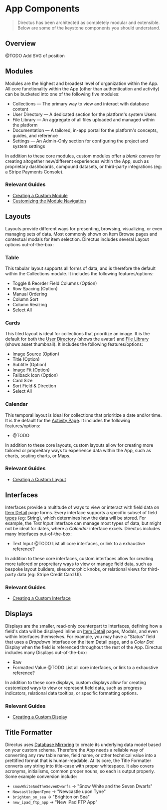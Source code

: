 # App Components

> Directus has been architected as completely modular and extensible. Below are some of the keystone components you should understand.

## Overview

@TODO Add SVG of position

## Modules

Modules are the highest and broadest level of organization within the App. All core functionality within the App (other than authentication and activity) can be bucketed into one of the following five modules:

* Collections — The primary way to view and interact with database content
* User Directory — A dedicated section for the platform's system Users
* File Library — An aggregate of all files uploaded and managed within the platform
* Documentation — A tailored, in-app portal for the platform's concepts, guides, and reference
* Settings — An Admin-Only section for configuring the project and system settings

In addition to these core modules, custom modules offer a _blank canvas_ for creating altogether new/different experiences within the App, such as proprietary dashboards, compound datasets, or third-party integrations (eg: a Stripe Payments Console).

### Relevant Guides

* [Creating a Custom Module](#)
* [Customizing the Module Navigation](#)

## Layouts

Layouts provide different ways for presenting, browsing, visualizing, or even managing sets of data. Most commonly shown on Item Browse pages and contextual modals for item selection. Directus includes several Layout options out-of-the-box:

### Table

This tabular layout supports all forms of data, and is therefore the default within the Collections module. It includes the following features/options:

* Toggle & Reorder Field Columns (Option)
* Row Spacing (Option)
* Manual Ordering
* Column Sort
* Column Resizing
* Select All

### Cards

This tiled layout is ideal for collections that prioritize an image. It is the default for both the [User Directory](#) (shows the avatar) and [File Library](#) (shows asset thumbnail). It includes the following features/options:

* Image Source (Option)
* Title (Option)
* Subtitle (Option)
* Image Fit (Option)
* Fallback Icon (Option)
* Card Size
* Sort Field & Direction
* Select All

### Calendar

This temporal layout is ideal for collections that prioritize a date and/or time. It is the default for the [Activity Page](#). It includes the following features/options:

* @TODO

In addition to these core layouts, custom layouts allow for creating more tailored or propreitary ways to experience data within the App, such as charts, seating charts, or Maps.

### Relevant Guides

* [Creating a Custom Layout](#)

## Interfaces

Interfaces provide a multitude of ways to view or interact with field data on [Item Detail](#) page forms. Every interface supports a specific subset of field [types](#) (eg: String), which determines how the data will be stored. For example, the _Text Input_ interface can manage most types of data, but might not be ideal for dates, where a _Calendar_ interface excels. Directus includes many Interfaces out-of-the-box:

* Text Input
@TODO List all core interfaces, or link to a exhaustive reference?

In addition to these core interfaces, custom interfaces allow for creating more tailored or propreitary ways to view or manage field data, such as bespoke layout builders, skeuomorphic knobs, or relational views for third-party data (eg: Stripe Credit Card UI).

### Relevant Guides

* [Creating a Custom Interface](#)

## Displays

Displays are the smaller, read-only counterpart to Interfaces, defining how a field's data will be displayed inline on [Item Detail](#) pages, Modals, and even within Interfaces themselves. For example, you may have a "Status" field that uses a _Dropdown_ Interface on the Item Detail page, and a _Color Dot_ Display when the field is referenced throughout the rest of the App. Directus includes many Displays out-of-the-box:

* Raw
* Formatted Value
@TODO List all core interfaces, or link to a exhaustive reference?

In addition to these core displays, custom displays allow for creating customized ways to view or represent field data, such as progress indicators, relational data tooltips, or specific formatting options.

### Relevant Guides

* [Creating a Custom Display](#)

## Title Formatter

Directus uses [Database Mirroring](#) to create its underlying data model based on your custom schema. Therefore the App needs a reliable way of converting any raw table name, field name, or other technical value into a prettified format that is human-readable. At its core, the Title Formatter converts any string into title-case with proper whitespace. It also covers acronyms, initialisms, common proper nouns, so each is output properly. Some example conversion include:

* `snowWhiteAndTheSevenDwarfs` -> "Snow White and the Seven Dwarfs"
* `NewcastleUponTyne` -> "Newcastle upon Tyne"
* `brighton_on_sea` -> "Brighton on Sea"
* `new_ipad_ftp_app` -> "New iPad FTP App"
